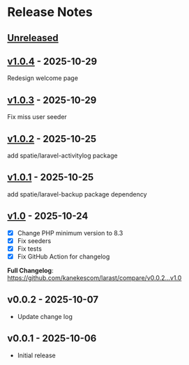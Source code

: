 # Release Notes

## [Unreleased](https://github.com/kanekescom/larast/compare/v1.0.4...HEAD)

## [v1.0.4](https://github.com/kanekescom/larast/compare/v1.0.3...v1.0.4) - 2025-10-29

Redesign welcome page

## [v1.0.3](https://github.com/kanekescom/larast/compare/v1.0.2...v1.0.3) - 2025-10-29

Fix miss user seeder

## [v1.0.2](https://github.com/kanekescom/larast/compare/v1.0.1...v1.0.2) - 2025-10-25

add spatie/laravel-activitylog package

## [v1.0.1](https://github.com/kanekescom/larast/compare/v1.0...v1.0.1) - 2025-10-25

add spatie/laravel-backup package dependency

## [v1.0](https://github.com/kanekescom/larast/compare/v1.0.2...v1.0) - 2025-10-24

- [x] Change PHP minimum version to 8.3
- [x] Fix seeders
- [x] Fix tests
- [x] Fix GitHub Action for changelog

**Full Changelog**: https://github.com/kanekescom/larast/compare/v0.0.2...v1.0

## v0.0.2 - 2025-10-07

- Update change log

## v0.0.1 - 2025-10-06

- Initial release
